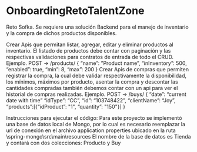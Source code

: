 # OnboardingRetoTalentZone
Reto Sofka. Se requiere una solución Backend para el manejo de inventario y la compra de dichos productos disponibles.

Crear Apis que permitan listar, agregar, editar y eliminar productos al inventario. El listado
de productos debe contar con paginación y las respectivas validaciones para contratos de
entrada de todo el CRUD.
Ejemplo.
POST → /products/
{
“name”: ”Product name”,
“inInventory”: 500,
“enabled”: true,
“min”: 8,
“max”: 200
}
Crear Apis de compras que permiten registrar la compra, la cual debe validar
respectivamente la disponibilidad, los mínimos, máximos por producto, asentar la compra
y descontar las cantidades compradas también debemos contar con un api para ver el
historial de compras realizadas.
Ejemplo.
POST → /buys/
{
“date”: “current date with time”
“idType”: “CC”,
“id”: “103748422”,
“clientName”: “Joy”,
“products”:[{“idProduct”: "1", “quantity”: "150"}]
}

Instrucciones para ejecutar el código:
Para este proyecto se implementó una base de datos local de Mongo, por lo cual es necesario reemplazar la url de conexión en el archivo application.properties ubicado en la ruta \spring-mongo\src\main\resources
El nombre de la base de datos es Tienda y contará con dos colecciones: Producto y Buy



